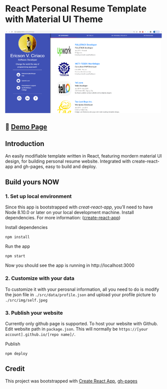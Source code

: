 # React Personal Resume Template with Material UI Theme

![React Personal Website Template](https://github.com/kenzho07/ericsonportfolireact/blob/master/demo/demo.png?raw=true)

## 🎉 [Demo Page](https://waynezhang1995.github.io/react-personal-website-template/)

## Introduction

An easily modifiable template written in React, featuring mordern material UI design, for building personal resume website. Integrated with create-react-app and gh-pages, easy to build and deploy.

## Build yours NOW

### 1. Set up local environment

Since this app is bootstrapped with _creat-react-app_, you’ll need to have Node 8.10.0 or later on your local development machine. Install dependencies. For more information: ([create-react-app](https://github.com/facebook/create-react-app))

Install dependencies

```
npm install
```

Run the app

```
npm start
```

Now you should see the app is running in http://localhost:3000

### 2. Customize with your data

To customize it with your perosnal information, all you need to do is modify the json file in `./src/data/profile.json` and upload your profile picture to `./src/img/self.jpeg`

### 3. Publish your website

Currently only github page is supported. To host your website with Github.
Edit website path in `package.json`. This will normally be `https://[your account].github.io/[repo name]/`.

Publish

```
npm deploy
```

## Credit

This project was bootstrapped with [Create React App](https://github.com/facebook/create-react-app), [gh-pages](https://github.com/tschaub/gh-pages)
